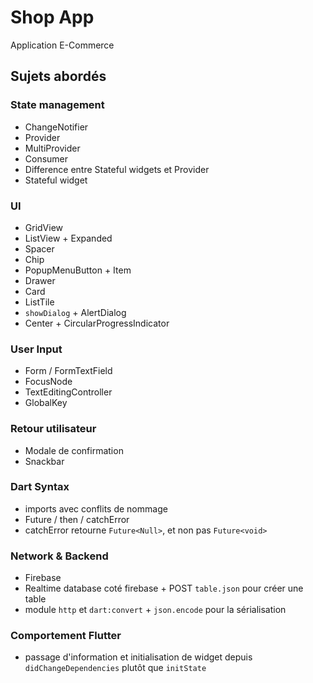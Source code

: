 # Shop App

Application E-Commerce

## Sujets abordés

### State management
- ChangeNotifier
- Provider
- MultiProvider
- Consumer
- Difference entre Stateful widgets et Provider
- Stateful widget

### UI
- GridView
- ListView + Expanded
- Spacer
- Chip
- PopupMenuButton + Item
- Drawer
- Card
- ListTile
- `showDialog` + AlertDialog
- Center + CircularProgressIndicator

### User Input
- Form / FormTextField
- FocusNode
- TextEditingController
- GlobalKey

### Retour utilisateur
- Modale de confirmation
- Snackbar

### Dart Syntax
- imports avec conflits de nommage
- Future / then / catchError
- catchError retourne `Future<Null>`, et non pas `Future<void>`

### Network & Backend
- Firebase
- Realtime database coté firebase + POST `table.json` pour créer une table
- module `http` et `dart:convert` + `json.encode` pour la sérialisation

### Comportement Flutter
- passage d'information et initialisation de widget depuis `didChangeDependencies` plutôt que `initState`